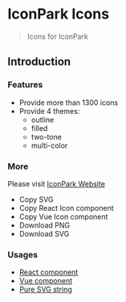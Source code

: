# IconPark Icons
> Icons for IconPark

## Introduction

### Features
* Provide more than 1300 icons
* Provide 4 themes:
    * outline
    * filled
    * two-tone
    * multi-color

### More
Please visit [IconPark Website]((http://iconpark.bytedance.com))
* Copy SVG
* Copy React Icon component
* Copy Vue Icon component
* Download PNG
* Download SVG

### Usages

* [React component](./packages/react/README.en-US.md) 
* [Vue component](./packages/vue/README.en-US.md) 
* [Pure SVG string](./packages/vue/README.en-US.md) 
